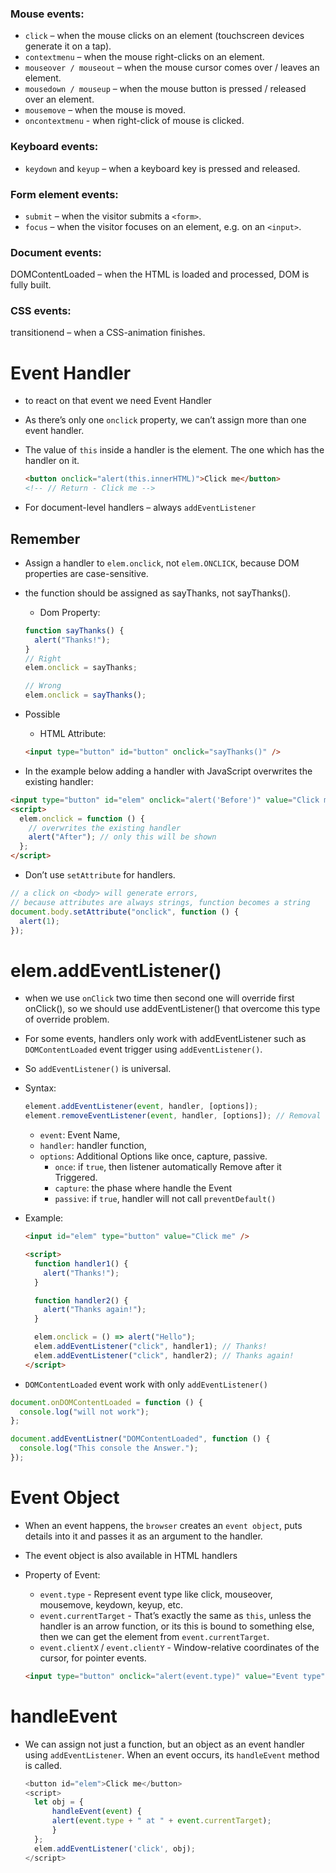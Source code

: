 ### Mouse events:

- `click` – when the mouse clicks on an element (touchscreen devices generate it on a tap).
- `contextmenu` – when the mouse right-clicks on an element.
- `mouseover / mouseout` – when the mouse cursor comes over / leaves an element.
- `mousedown / mouseup` – when the mouse button is pressed / released over an element.
- `mousemove` – when the mouse is moved.
- `oncontextmenu` - when right-click of mouse is clicked.

### Keyboard events:

- `keydown` and `keyup` – when a keyboard key is pressed and released.

### Form element events:

- `submit` – when the visitor submits a `<form>`.
- `focus` – when the visitor focuses on an element, e.g. on an `<input>`.

### Document events:

DOMContentLoaded – when the HTML is loaded and processed, DOM is fully built.

### CSS events:

transitionend – when a CSS-animation finishes.

# Event Handler

- to react on that event we need Event Handler
- As there’s only one `onclick` property, we can’t assign more than one event handler.
- The value of `this` inside a handler is the element. The one which has the handler on it.

  ```html
  <button onclick="alert(this.innerHTML)">Click me</button>
  <!-- // Return - Click me -->
  ```

- For document-level handlers – always `addEventListener`

## Remember

- Assign a handler to `elem.onclick`, not `elem.ONCLICK`, because DOM properties are case-sensitive.
- the function should be assigned as sayThanks, not sayThanks().

  - Dom Property:

  ```js
  function sayThanks() {
    alert("Thanks!");
  }
  // Right
  elem.onclick = sayThanks;

  // Wrong
  elem.onclick = sayThanks();
  ```

- Possible

  - HTML Attribute:

  ```html
  <input type="button" id="button" onclick="sayThanks()" />
  ```

- In the example below adding a handler with JavaScript overwrites the existing handler:

```html
<input type="button" id="elem" onclick="alert('Before')" value="Click me" />
<script>
  elem.onclick = function () {
    // overwrites the existing handler
    alert("After"); // only this will be shown
  };
</script>
```

- Don’t use `setAttribute` for handlers.

```js
// a click on <body> will generate errors,
// because attributes are always strings, function becomes a string
document.body.setAttribute("onclick", function () {
  alert(1);
});
```

# elem.addEventListener()

- when we use `onClick` two time then second one will override first onClick(), so we should use addEventListener() that overcome this type of override problem.
- For some events, handlers only work with addEventListener such as `DOMContentLoaded` event trigger using `addEventListener()`.
- So `addEventListener()` is universal.

- Syntax:

  ```js
  element.addEventListener(event, handler, [options]);
  element.removeEventListener(event, handler, [options]); // Removal requires the same function
  ```

  - `event`: Event Name,
  - `handler`: handler function,
  - `options`: Additional Options like once, capture, passive.
    - `once`: if `true`, then listener automatically Remove after it Triggered.
    - `capture`: the phase where handle the Event
    - `passive`: if `true`, handler will not call `preventDefault()`

- Example:

  ```html
  <input id="elem" type="button" value="Click me" />

  <script>
    function handler1() {
      alert("Thanks!");
    }

    function handler2() {
      alert("Thanks again!");
    }

    elem.onclick = () => alert("Hello");
    elem.addEventListener("click", handler1); // Thanks!
    elem.addEventListener("click", handler2); // Thanks again!
  </script>
  ```

- `DOMContentLoaded` event work with only `addEventListener()`

```js
document.onDOMContentLoaded = function () {
  console.log("will not work");
};

document.addEventListner("DOMContentLoaded", function () {
  console.log("This console the Answer.");
});
```

# Event Object

- When an event happens, the `browser` creates an `event object`, puts details into it and passes it as an argument to the handler.
- The event object is also available in HTML handlers
- Property of Event:

  - `event.type` - Represent event type like click, mouseover, mousemove, keydown, keyup, etc.
  - `event.currentTarget` - That’s exactly the same as `this`, unless the handler is an arrow function, or its this is bound to something else, then we can get the element from `event.currentTarget`.
  - `event.clientX` / `event.clientY` - Window-relative coordinates of the cursor, for pointer events.

  ```html
  <input type="button" onclick="alert(event.type)" value="Event type" />
  ```

# handleEvent

- We can assign not just a function, but an object as an event handler using `addEventListener`. When an event occurs, its `handleEvent` method is called.

  ```js
  <button id="elem">Click me</button>
  <script>
    let obj = {
        handleEvent(event) {
        alert(event.type + " at " + event.currentTarget);
        }
    };
    elem.addEventListener('click', obj);
  </script>
  ```
